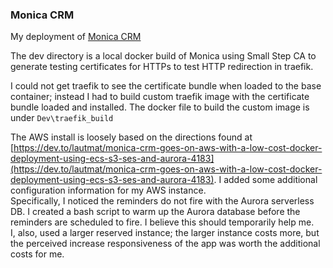 ### Monica CRM
My deployment of [Monica CRM](https://www.monicahq.com/)

The dev directory is a local docker build of Monica using Small Step CA to generate testing certificates for HTTPs to test HTTP redirection in traefik.  

I could not get traefik to see the certificate bundle when loaded to the base container; instead I had to build custom traefik image with the certificate bundle loaded and installed.  The docker file to build the custom image is under ```Dev\traefik_build```

The AWS install is loosely based on the directions found at [https://dev.to/lautmat/monica-crm-goes-on-aws-with-a-low-cost-docker-deployment-using-ecs-s3-ses-and-aurora-4183](https://dev.to/lautmat/monica-crm-goes-on-aws-with-a-low-cost-docker-deployment-using-ecs-s3-ses-and-aurora-4183).  I added some additional configuration information for my AWS instance.  
Specifically, I noticed the reminders do not fire with the Aurora serverless DB.  I created a bash script to warm up the Aurora database before the reminders are scheduled to fire.  I believe this should temporarily help me.  
I, also, used a larger reserved instance; the larger instance costs more, but the perceived increase responsiveness of the app was worth the additional costs for me.